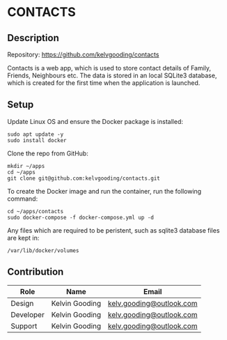 # CONTACTS

## Description

Repository: https://github.com/kelvgooding/contacts

Contacts is a web app, which is used to store contact details of Family, Friends, Neighbours etc. The data is stored in an local SQLite3 database, which is created for the first time when the application is launched.

## Setup

Update Linux OS and ensure the Docker package is installed:

```
sudo apt update -y
sudo install docker
```

Clone the repo from GitHub:

```
mkdir ~/apps
cd ~/apps
git clone git@github.com:kelvgooding/contacts.git
```

To create the Docker image and run the container, run the following command:

```
cd ~/apps/contacts
sudo docker-compose -f docker-compose.yml up -d
```

Any files which are required to be peristent, such as sqlite3 database files are kept in:

```
/var/lib/docker/volumes
```

## Contribution

| Role      | Name            | Email                        |
|-----------|-----------------|------------------------------|
| Design    | Kelvin Gooding  | kelv.gooding@outlook.com     |
| Developer | Kelvin Gooding  | kelv.gooding@outlook.com     |
| Support   | Kelvin Gooding  | kelv.gooding@outlook.com     |
